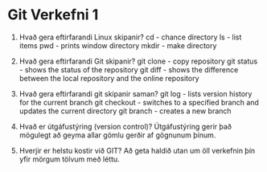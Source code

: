 # Git Verkefni 1

1. Hvað gera eftirfarandi Linux skipanir?
    cd - chance directory
    ls - list items
    pwd - prints window directory
    mkdir - make directory
    
2. Hvað gera eftirfarandi Git skipanir?
    git clone - copy repository
    git status - shows the status of the repository
    git diff - shows the difference between the local repository and the online repository

3. Hvað gera eftirfarandi git skipanir saman?
    git log - lists version history for the current branch
    git checkout - switches to a specified branch and updates the current directory
    git branch - creates a new branch

4. Hvað er útgáfustýring (version control)?
    Útgáfustýring gerir það mögulegt að geyma allar gömlu gerðir af gögnunum þínum.
    
5. Hverjir er helstu kostir við GIT?
    Að geta haldið utan um öll verkefnin þín yfir mörgum tölvum með léttu.